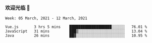 ### 欢迎光临 👋

<!--
**lianganqing/lianganqing** is a ✨ _special_ ✨ repository because its `README.md` (this file) appears on your GitHub profile.

Here are some ideas to get you started:

- 🔭 I’m currently working on ...
- 🌱 I’m currently learning ...
- 👯 I’m looking to collaborate on ...
- 🤔 I’m looking for help with ...
- 💬 Ask me about ...
- 📫 How to reach me: ...
- 😄 Pronouns: ...
- ⚡ Fun fact: ...
-->
<!--START_SECTION:waka-->
```text
Week: 05 March, 2021 - 12 March, 2021

Vue.js       3 hrs 5 mins    ███████████████████░░░░░░   76.01 % 
JavaScript   31 mins         ███▒░░░░░░░░░░░░░░░░░░░░░   13.04 % 
Java         26 mins         ██▓░░░░░░░░░░░░░░░░░░░░░░   10.95 % 
```
<!--END_SECTION:waka-->
